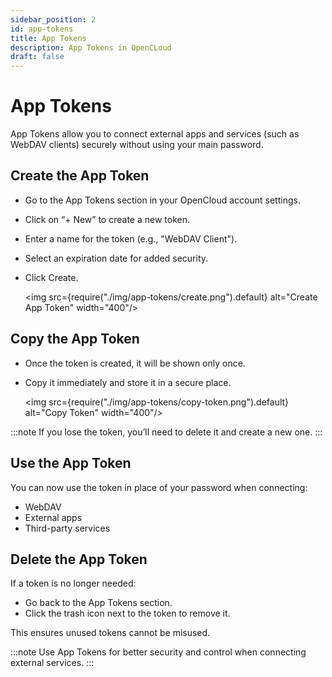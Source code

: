 ```yaml
---
sidebar_position: 2
id: app-tokens
title: App Tokens
description: App Tokens in OpenCLoud
draft: false
---
```


# App Tokens

App Tokens allow you to connect external apps and services (such as WebDAV clients) securely without using your main password.

## Create the App Token

- Go to the App Tokens section in your OpenCloud account settings.
- Click on “+ New” to create a new token.
- Enter a name for the token (e.g., "WebDAV Client").
- Select an expiration date for added security.
- Click Create.

  <img src={require("./img/app-tokens/create.png").default} alt="Create App Token" width="400"/>

## Copy the App Token

- Once the token is created, it will be shown only once.
- Copy it immediately and store it in a secure place.

  <img src={require("./img/app-tokens/copy-token.png").default} alt="Copy Token" width="400"/>

:::note
If you lose the token, you’ll need to delete it and create a new one.
:::

## Use the App Token

You can now use the token in place of your password when connecting:

- WebDAV
- External apps
- Third-party services

## Delete the App Token

If a token is no longer needed:

- Go back to the App Tokens section.
- Click the trash icon next to the token to remove it.

This ensures unused tokens cannot be misused.

:::note
Use App Tokens for better security and control when connecting external services.
:::
